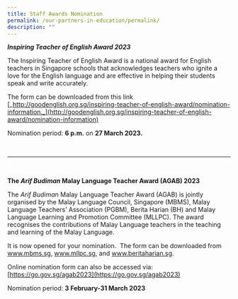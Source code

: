 ```yaml
---
title: Staff Awards Nomination
permalink: /our-partners-in-education/permalink/
description: ""
---
```

**_Inspiring Teacher of English Award 2023_**

The Inspiring Teacher of English Award is a national award for English teachers in Singapore schools that acknowledges teachers who ignite a love for the English language and are effective in helping their students speak and write accurately.

The form can be downloaded from this link [_http://goodenglish.org.sg/inspiring-teacher-of-english-award/nomination-information._](http://goodenglish.org.sg/inspiring-teacher-of-english-award/nomination-information)

Nomination period: **6 p.m.** on **27 March 2023.**

<br>
<hr>
<br>

**The _Arif Budiman_ Malay Language Teacher Award (AGAB) 2023**

The _Arif Budiman_ Malay Language Teacher Award (AGAB) is jointly organised by the Malay Language Council, Singapore (MBMS), Malay Language Teachers’ Association (PGBM), Berita Harian (BH) and Malay Language Learning and Promotion Committee (MLLPC). The award recognises the contributions of Malay Language teachers in the teaching and learning of the Malay Language.

It is now opened for your nomination.  The form can be downloaded from www.mbms.sg, www.mllpc.sg, and www.beritaharian.sg.

Online nomination form can also be accessed via: [https://go.gov.sg/agab2023](https://go.gov.sg/agab2023)

Nomination period: **3 February-31 March 2023**